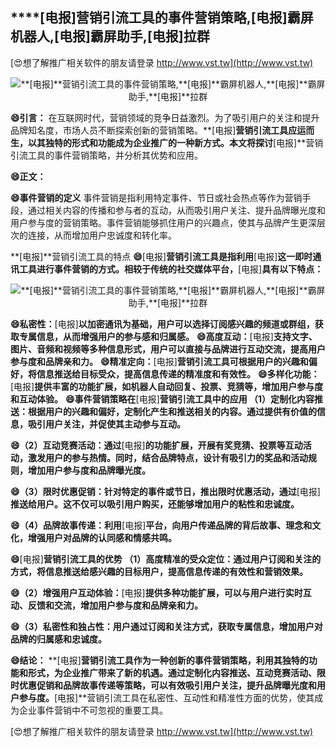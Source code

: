 ## ****[电报]**营销引流工具的事件营销策略,**[电报]**霸屏机器人,**[电报]**霸屏助手,**[电报]**拉群**

[😍想了解推广相关软件的朋友请登录 http://www.vst.tw](http://www.vst.tw)

 <center><img src="https://vst.tw/MP4/tuiguang/png/7.png" alt="**[电报]**营销引流工具的事件营销策略,**[电报]**霸屏机器人,**[电报]**霸屏助手,**[电报]**拉群"></center>

**😄引言：**
在互联网时代，营销领域的竞争日益激烈。为了吸引用户的关注和提升品牌知名度，市场人员不断探索创新的营销策略。**[电报]**营销引流工具应运而生，以其独特的形式和功能成为企业推广的一种新方式。本文将探讨**[电报]**营销引流工具的事件营销策略，并分析其优势和应用。

**😄正文：**

**😄事件营销的定义**
事件营销是指利用特定事件、节日或社会热点等作为营销手段，通过相关内容的传播和参与者的互动，从而吸引用户关注、提升品牌曝光度和用户参与度的营销策略。事件营销能够抓住用户的兴趣点，使其与品牌产生更深层次的连接，从而增加用户忠诚度和转化率。

**[电报]**营销引流工具的特点
**😄**[电报]**营销引流工具是指利用**[电报]**这一即时通讯工具进行事件营销的方式。相较于传统的社交媒体平台，**[电报]**具有以下特点：**

 <center><img src="https://vst.tw/MP4/tuiguang/png/4.png" alt="**[电报]**营销引流工具的事件营销策略,**[电报]**霸屏机器人,**[电报]**霸屏助手,**[电报]**拉群"></center>

**😄私密性：**[电报]**以加密通讯为基础，用户可以选择订阅感兴趣的频道或群组，获取专属信息，从而增强用户的参与感和归属感。**
**😄高度互动：**[电报]**支持文字、图片、音频和视频等多种信息形式，用户可以直接与品牌进行互动交流，提高用户参与度和品牌亲和力。**
**😄精准定向：**[电报]**营销引流工具可根据用户的兴趣和偏好，将信息推送给目标受众，提高信息传递的精准度和有效性。**
**😄多样化功能：**[电报]**提供丰富的功能扩展，如机器人自动回复、投票、竞猜等，增加用户参与度和互动体验。**
**😄事件营销策略在**[电报]**营销引流工具中的应用 （1）定制化内容推送：根据用户的兴趣和偏好，定制化产生和推送相关的内容。通过提供有价值的信息，吸引用户关注，并促使其主动参与互动。**

**😄（2）互动竞赛活动：通过**[电报]**的功能扩展，开展有奖竞猜、投票等互动活动，激发用户的参与热情。同时，结合品牌特点，设计有吸引力的奖品和活动规则，增加用户参与度和品牌曝光度。**

**😄（3）限时优惠促销：针对特定的事件或节日，推出限时优惠活动，通过**[电报]**推送给用户。这不仅可以吸引用户购买，还能够增加用户的粘性和忠诚度。**

**😄（4）品牌故事传递：利用**[电报]**平台，向用户传递品牌的背后故事、理念和文化，增强用户对品牌的认同感和情感共鸣。**

**😄**[电报]**营销引流工具的优势 （1）高度精准的受众定位：通过用户订阅和关注的方式，将信息推送给感兴趣的目标用户，提高信息传递的有效性和营销效果。**

**😄（2）增强用户互动体验：**[电报]**提供多种功能扩展，可以与用户进行实时互动、反馈和交流，增加用户参与度和品牌亲和力。**

**😄（3）私密性和独占性：用户通过订阅和关注方式，获取专属信息，增加用户对品牌的归属感和忠诚度。**

**😄结论：**
**[电报]**营销引流工具作为一种创新的事件营销策略，利用其独特的功能和形式，为企业推广带来了新的机遇。通过定制化内容推送、互动竞赛活动、限时优惠促销和品牌故事传递等策略，可以有效吸引用户关注，提升品牌曝光度和用户参与度。**[电报]**营销引流工具在私密性、互动性和精准性方面的优势，使其成为企业事件营销中不可忽视的重要工具。

[😍想了解推广相关软件的朋友请登录 http://www.vst.tw](http://www.vst.tw)



